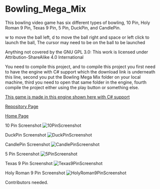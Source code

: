 # Bowling_Mega_Mix

This bowling video game has six different types of bowling, 10 Pin, Holy Roman 9 Pin, Texas 9 Pin, 5 Pin, DuckPin, and CandlePin.

w to move the ball left, d to move the ball right and space or left click to launch the ball, The cursor may need to be on the ball to be launched

Anything not covered by the GNU GPL 3.0: This work is licensed under Attribution-ShareAlike 4.0 International

You need to compile this project, and to compile this project you first need to have the engine with C# support which the download link is underneath this line, second you put the Bowling Mega Mix folder on your local machine, third you need to open that same folder in the engine, fourth compile the project either using the play button or something else.

<a href="https://godotengine.org/download">This game is made in this engine shown here with C# support</a>

<a href="https://github.com/Daniel-Hanrahan-Tools-and-Games/Bowling_Mega_Mix">Repository Page</a>

<a href="https://daniel-hanrahan-tools-and-games.github.io/">Home Page</a>

10 Pin Screenshot
![10PinScreenshot](https://github.com/user-attachments/assets/19549e42-baa9-4545-b656-1d891c4f6885)

DuckPin Screenshot
![DuckPinScreenshot](https://github.com/user-attachments/assets/5d151844-7f5b-4422-81af-580fdd731ee9)

CandlePin Screenshot
![CandlePinScreenshot](https://github.com/user-attachments/assets/408dd854-640a-4c8f-9834-8b888f84c87b)

5 Pin Screenshot
![5PinScreenshot](https://github.com/user-attachments/assets/7cb94cc1-c74f-4f8b-8b49-403c6f507766)

Texas 9 Pin Screenshot
![Texas9PinScreenshot](https://github.com/user-attachments/assets/76e67380-e3bc-4f39-83e5-9f8824ebcd85)

Holy Roman 9 Pin Screenshot
![HolyRoman9PinScreenshot](https://github.com/user-attachments/assets/e13ac680-335b-477d-a1af-d700f04676ee)

Contributors needed.
